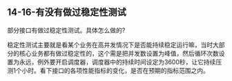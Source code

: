 ## 14-16-有没有做过稳定性测试

部分接口有做过稳定性测试。具体怎么做的?

稳定性测试主要就是看某个业务在高并发情况下是否能持续稳定运行嘛，当时大部分的核心业务都有做过稳定性的，这个需是把并发数设置为峰值，然后循环次数设置为永远，例外要开启调度器，调度器中的持续时间设定为3600秒，让它持续压测1个小时。看下接口的各项性能指标的变化，是否在预期的指标范围之内。
